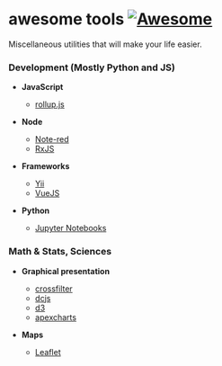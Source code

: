 # awesome tools [![Awesome](https://cdn.rawgit.com/sindresorhus/awesome/d7305f38d29fed78fa85652e3a63e154dd8e8829/media/badge.svg)](https://github.com/sindresorhus/awesome)

Miscellaneous utilities that will make your life easier.

### Development (Mostly Python and JS)

* **JavaScript**
  * [rollup.js](https://rollupjs.org/guide/en/)

* **Node**
  * [Note-red](https://nodered.org/)
  * [RxJS](https://rxjs.dev)

* **Frameworks**
  * [Yii](https://www.yiiframework.com)
  * [VueJS](https://vuejs.org)

* **Python**
  * [Jupyter Notebooks](https://jupyter.org)

### Math & Stats, Sciences

* **Graphical presentation**
  * [crossfilter]()
  * [dcjs]()
  * [d3]()
  * [apexcharts]()

* **Maps**
  * [Leaflet](https:://leafletjs.com/)

